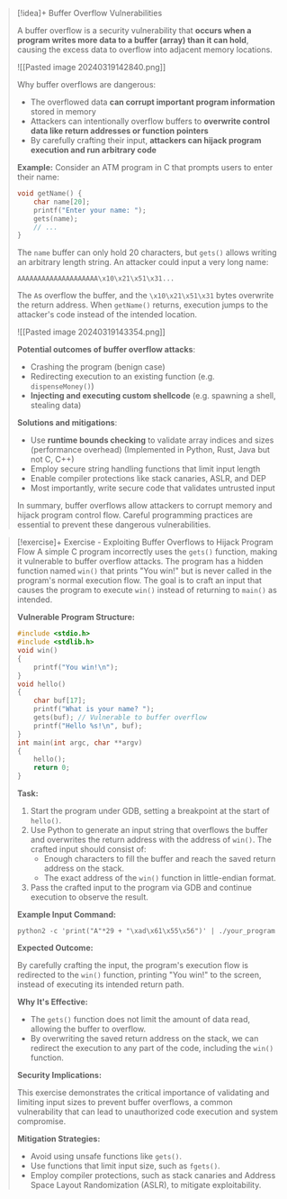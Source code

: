 > [!idea]+ Buffer Overflow Vulnerabilities
>
> A buffer overflow is a security vulnerability that **occurs when a program writes more data to a buffer (array) than it can hold**, causing the excess data to overflow into adjacent memory locations.
> 
> ![[Pasted image 20240319142840.png]]
>
> Why buffer overflows are dangerous:
> - The overflowed data **can corrupt important program information** stored in memory
> - Attackers can intentionally overflow buffers to **overwrite control data like return addresses or function pointers**
> - By carefully crafting their input, **attackers can hijack program execution and run arbitrary code**
>
> **Example:** Consider an ATM program in C that prompts users to enter their name:
>
> ```c
> void getName() {
>     char name[20];
>     printf("Enter your name: ");
>     gets(name);
>     // ...
> }
> ```
>
> The `name` buffer can only hold 20 characters, but `gets()` allows writing an arbitrary length string. An attacker could input a very long name:
>
> ```
> AAAAAAAAAAAAAAAAAAAA\x10\x21\x51\x31...
> ```
>
> The `A`s overflow the buffer, and the `\x10\x21\x51\x31` bytes overwrite the return address. When `getName()` returns, execution jumps to the attacker's code instead of the intended location.
> 
> ![[Pasted image 20240319143354.png]]
>
> **Potential outcomes of buffer overflow attacks**:
> - Crashing the program (benign case)
> - Redirecting execution to an existing function (e.g. `dispenseMoney()`)
> - **Injecting and executing custom shellcode** (e.g. spawning a shell, stealing data) 
>
> **Solutions and mitigations**:
> - Use **runtime bounds checking** to validate array indices and sizes (performance overhead) (Implemented in Python, Rust, Java but not C, C++)
> - Employ secure string handling functions that limit input length
> - Enable compiler protections like stack canaries, ASLR, and DEP
> - Most importantly, write secure code that validates untrusted input 
>
> In summary, buffer overflows allow attackers to corrupt memory and hijack program control flow. Careful programming practices are essential to prevent these dangerous vulnerabilities.

> [!exercise]+ Exercise - Exploiting Buffer Overflows to Hijack Program Flow
> A simple C program incorrectly uses the `gets()` function, making it vulnerable to buffer overflow attacks. The program has a hidden function named `win()` that prints "You win!" but is never called in the program's normal execution flow. The goal is to craft an input that causes the program to execute `win()` instead of returning to `main()` as intended.
>
> **Vulnerable Program Structure:**
>
> ```c
> #include <stdio.h>
> #include <stdlib.h>
> void win()
> {
>     printf("You win!\n");
> }
> void hello()
> {
>     char buf[17];
>     printf("What is your name? ");
>     gets(buf); // Vulnerable to buffer overflow
>     printf("Hello %s!\n", buf);
> }
> int main(int argc, char **argv)
> {
>     hello();
>     return 0;
> }
> ```
>
> **Task:**
> 
> 1. Start the program under GDB, setting a breakpoint at the start of `hello()`.
> 2. Use Python to generate an input string that overflows the buffer and overwrites the return address with the address of `win()`. The crafted input should consist of:
>     - Enough characters to fill the buffer and reach the saved return address on the stack.
>     - The exact address of the `win()` function in little-endian format.
> 3. Pass the crafted input to the program via GDB and continue execution to observe the result.
>
> **Example Input Command:**
>
> ```shell
> python2 -c 'print("A"*29 + "\xad\x61\x55\x56")' | ./your_program
> ```
>
> **Expected Outcome:**
> 
> By carefully crafting the input, the program's execution flow is redirected to the `win()` function, printing "You win!" to the screen, instead of executing its intended return path.
>
> **Why It's Effective:**
> 
> - The `gets()` function does not limit the amount of data read, allowing the buffer to overflow.
> - By overwriting the saved return address on the stack, we can redirect the execution to any part of the code, including the `win()` function.
>
> **Security Implications:**
> 
> This exercise demonstrates the critical importance of validating and limiting input sizes to prevent buffer overflows, a common vulnerability that can lead to unauthorized code execution and system compromise.
>
> **Mitigation Strategies:**
>
> - Avoid using unsafe functions like `gets()`.
> - Use functions that limit input size, such as `fgets()`.
> - Employ compiler protections, such as stack canaries and Address Space Layout Randomization (ASLR), to mitigate exploitability.

